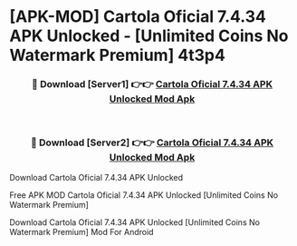 # [APK-MOD] Cartola Oficial 7.4.34 APK Unlocked - [Unlimited Coins No Watermark Premium] 4t3p4



<div align="center">
<h3>🔴 Download [Server1] 👉👉 <a href="https://momento.my/?title=Cartola_Oficial_7.4.34_APK_Unlocked">Cartola Oficial 7.4.34 APK Unlocked Mod Apk</a></h3><br>

<h3>🔴 Download [Server2] 👉👉 <a href="https://momento.my/?title=Cartola_Oficial_7.4.34_APK_Unlocked">Cartola Oficial 7.4.34 APK Unlocked Mod Apk</a></h3>
</div>



Download Cartola Oficial 7.4.34 APK Unlocked 

Free APK MOD Cartola Oficial 7.4.34 APK Unlocked [Unlimited Coins No Watermark Premium]

Download Cartola Oficial 7.4.34 APK Unlocked [Unlimited Coins No Watermark Premium] Mod For Android
